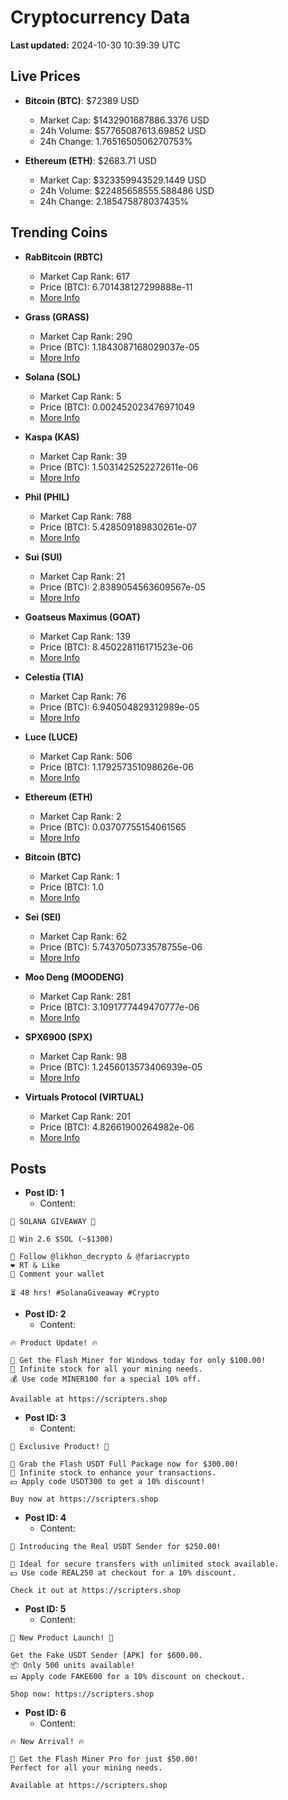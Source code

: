 # Cryptocurrency Data

**Last updated:** 2024-10-30 10:39:39 UTC

## Live Prices
- **Bitcoin (BTC)**: $72389 USD
  - Market Cap: $1432901687886.3376 USD
  - 24h Volume: $57765087613.69852 USD
  - 24h Change: 1.7651650506270753%

- **Ethereum (ETH)**: $2683.71 USD
  - Market Cap: $323359943529.1449 USD
  - 24h Volume: $22485658555.588486 USD
  - 24h Change: 2.185475878037435%

## Trending Coins
- **RabBitcoin (RBTC)**
  - Market Cap Rank: 617
  - Price (BTC): 6.701438127299888e-11
  - [More Info](https://www.coingecko.com/en/coins/rabbitcoin)

- **Grass (GRASS)**
  - Market Cap Rank: 290
  - Price (BTC): 1.1843087168029037e-05
  - [More Info](https://www.coingecko.com/en/coins/grass)

- **Solana (SOL)**
  - Market Cap Rank: 5
  - Price (BTC): 0.002452023476971049
  - [More Info](https://www.coingecko.com/en/coins/solana)

- **Kaspa (KAS)**
  - Market Cap Rank: 39
  - Price (BTC): 1.5031425252272611e-06
  - [More Info](https://www.coingecko.com/en/coins/kaspa)

- **Phil (PHIL)**
  - Market Cap Rank: 788
  - Price (BTC): 5.428509189830261e-07
  - [More Info](https://www.coingecko.com/en/coins/phil)

- **Sui (SUI)**
  - Market Cap Rank: 21
  - Price (BTC): 2.8389054563609567e-05
  - [More Info](https://www.coingecko.com/en/coins/sui)

- **Goatseus Maximus (GOAT)**
  - Market Cap Rank: 139
  - Price (BTC): 8.450228116171523e-06
  - [More Info](https://www.coingecko.com/en/coins/goatseus-maximus)

- **Celestia (TIA)**
  - Market Cap Rank: 76
  - Price (BTC): 6.940504829312989e-05
  - [More Info](https://www.coingecko.com/en/coins/celestia)

- **Luce (LUCE)**
  - Market Cap Rank: 506
  - Price (BTC): 1.179257351098626e-06
  - [More Info](https://www.coingecko.com/en/coins/luce)

- **Ethereum (ETH)**
  - Market Cap Rank: 2
  - Price (BTC): 0.03707755154061565
  - [More Info](https://www.coingecko.com/en/coins/ethereum)

- **Bitcoin (BTC)**
  - Market Cap Rank: 1
  - Price (BTC): 1.0
  - [More Info](https://www.coingecko.com/en/coins/bitcoin)

- **Sei (SEI)**
  - Market Cap Rank: 62
  - Price (BTC): 5.7437050733578755e-06
  - [More Info](https://www.coingecko.com/en/coins/sei)

- **Moo Deng (MOODENG)**
  - Market Cap Rank: 281
  - Price (BTC): 3.1091777449470777e-06
  - [More Info](https://www.coingecko.com/en/coins/moo-deng)

- **SPX6900 (SPX)**
  - Market Cap Rank: 98
  - Price (BTC): 1.2456013573406939e-05
  - [More Info](https://www.coingecko.com/en/coins/spx6900)

- **Virtuals Protocol (VIRTUAL)**
  - Market Cap Rank: 201
  - Price (BTC): 4.82661900264982e-06
  - [More Info](https://www.coingecko.com/en/coins/virtual-protocol)

## Posts
- **Post ID: 1**
  - Content:
```
🚀 SOLANA GIVEAWAY 🚀

🎁 Win 2.6 $SOL (~$1300)

🤝 Follow @likhon_decrypto & @fariacrypto
❤️ RT & Like
💬 Comment your wallet

⏳ 48 hrs! #SolanaGiveaway #Crypto
```

- **Post ID: 2**
  - Content:
```
🔥 Product Update! 🔥

🚀 Get the Flash Miner for Windows today for only $100.00!
🔋 Infinite stock for all your mining needs.
💰 Use code MINER100 for a special 10% off.

Available at https://scripters.shop
```

- **Post ID: 3**
  - Content:
```
🎁 Exclusive Product! 🎁

💸 Grab the Flash USDT Full Package now for $300.00!
🎉 Infinite stock to enhance your transactions.
💵 Apply code USDT300 to get a 10% discount!

Buy now at https://scripters.shop
```

- **Post ID: 4**
  - Content:
```
💎 Introducing the Real USDT Sender for $250.00!

💼 Ideal for secure transfers with unlimited stock available.
💵 Use code REAL250 at checkout for a 10% discount.

Check it out at https://scripters.shop
```

- **Post ID: 5**
  - Content:
```
🚀 New Product Launch! 🚀

Get the Fake USDT Sender [APK] for $600.00.
📦 Only 500 units available!
💵 Apply code FAKE600 for a 10% discount on checkout.

Shop now: https://scripters.shop
```

- **Post ID: 6**
  - Content:
```
🔥 New Arrival! 🔥

💸 Get the Flash Miner Pro for just $50.00!
Perfect for all your mining needs.

Available at https://scripters.shop
```

